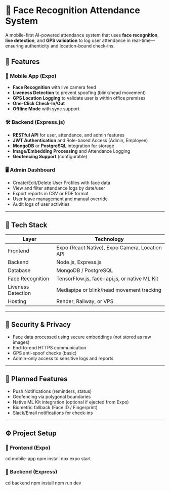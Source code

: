 # 📸 Face Recognition Attendance System

A mobile-first AI-powered attendance system that uses **face recognition**, **live detection**, and **GPS validation** to log user attendance in real-time—ensuring authenticity and location-bound check-ins.

## 🌟 Features

### 📱 Mobile App (Expo)
- **Face Recognition** with live camera feed
- **Liveness Detection** to prevent spoofing (blink/head movement)
- **GPS Location Logging** to validate user is within office premises
- **One-Click Check-In/Out**
- **Offline Mode** with sync support

### 🛠️ Backend (Express.js)
- **RESTful API** for user, attendance, and admin features
- **JWT Authentication** and Role-based Access (Admin, Employee)
- **MongoDB** or **PostgreSQL** integration for storage
- **Image/Embedding Processing** and Attendance Logging
- **Geofencing Support** (configurable)

### 🖥️ Admin Dashboard
- Create/Edit/Delete User Profiles with face data
- View and filter attendance logs by date/user
- Export reports in CSV or PDF format
- User leave management and manual override
- Audit logs of user activities

---

## 🧱 Tech Stack

| Layer       | Technology              |
|------------|--------------------------|
| Frontend    | Expo (React Native), Expo Camera, Location API |
| Backend     | Node.js, Express.js      |
| Database    | MongoDB / PostgreSQL     |
| Face Recognition | TensorFlow.js, face-api.js, or native ML Kit |
| Liveness Detection | Mediapipe or blink/head movement tracking |
| Hosting     | Render, Railway, or VPS |

---

## 🔐 Security & Privacy
- Face data processed using secure embeddings (not stored as raw images)
- End-to-end HTTPS communication
- GPS anti-spoof checks (basic)
- Admin-only access to sensitive logs and reports

---

## 🧩 Planned Features
- Push Notifications (reminders, status)
- Geofencing via polygonal boundaries
- Native ML Kit integration (optional if ejected from Expo)
- Biometric fallback (Face ID / Fingerprint)
- Slack/Email notifications for check-ins

---

## ⚙️ Project Setup

### 🔧 Frontend (Expo)
cd mobile-app
npm install
npx expo start

### 🔧 Backend (Express)
cd backend
npm install
npm run dev
